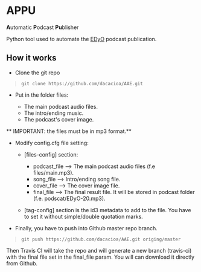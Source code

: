 # APPU
**A**utomatic **P**odcast **Pu**blisher

Python tool used to automate the [EDyO](http://www.entredevyops.es) podcast publication.

How it works
------------

* Clone the git repo

> ``` git clone https://github.com/dacacioa/AAE.git ```

* Put in the folder files:

  * The main podcast audio files.
  * The intro/ending music.
  * The podcast's cover image.

** IMPORTANT: the files must be in mp3 format.**

* Modify config.cfg file setting:

  * [files-config] section:

    * podcast_file --> The main podcast audio files (f.e files/main.mp3).
    * song_file --> Intro/ending song file.
    * cover_file --> The cover image file.
    * final_file --> The final result file. It will be stored in podcast folder (f.e. podscat/EDyO-20.mp3).

  * [tag-config] section is the id3 metadata to add to the file. You have to set it without simple/double quotation marks.

* Finally, you have to push into Github master repo branch.

> ``` git push https://github.com/dacacioa/AAE.git origing/master ```

Then Travis CI will take the repo and will generate a new branch (travis-ci) with the final file set in the final_file param.
You will can download it directly from Github.
